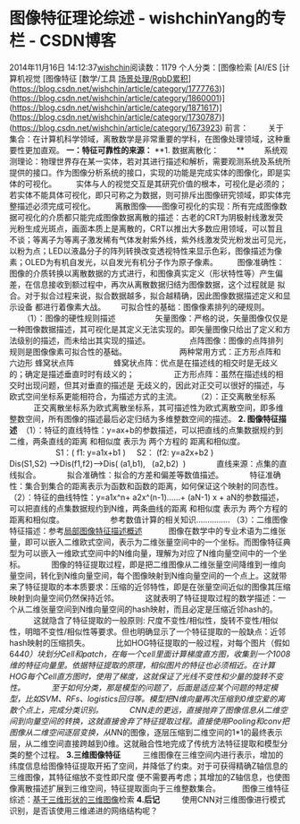 # 图像特征理论综述 - wishchinYang的专栏 - CSDN博客
2014年11月16日 14:12:37[wishchin](https://me.csdn.net/wishchin)阅读数：1179
个人分类：[图像检索																[AI/ES																[计算机视觉																[图像特征																[数学/工具																[场景处理/RgbD累积](https://blog.csdn.net/wishchin/article/category/1524721)](https://blog.csdn.net/wishchin/article/category/1777763)](https://blog.csdn.net/wishchin/article/category/1860001)](https://blog.csdn.net/wishchin/article/category/1871617)](https://blog.csdn.net/wishchin/article/category/1730787)](https://blog.csdn.net/wishchin/article/category/1673923)
前言：
        关于集合：在计算机科学领域，离散数学是非常重要的学科，在图像处理领域，这种重要性更加直观。
**一：特征可靠性的来源：**
**1. 数据离散化：        **
        系统观测理论：物理世界存在某一实体，若对其进行描述和解析，需要观测系统及系统所提供的接口。作为图像分析系统的接口，实现的功能是完成实体的图像化，即是实体的可视化。
        实体与人的视觉交互是其研究价值的根本，可视化是必须的；若实体不能具体可视化，即只可称之为数据，则可排斥出图像研究领域，即实体完整描述必须完成可视化。
        离散图像——图像可视化的实现：所有完成图像数据可视化的介质都只能完成图像数据离散的描述：古老的CRT为阴极射线激发荧光粉生成光斑点，画面本质上是离散的，CRT以推出大多数应用领域，可以暂且不谈；等离子为等离子激发稀有气体发射紫外线，紫外线激发荧光粉发出可见光，以粉为点；LED以液晶分子的阵列转换改变透视特性来显示色彩，图像描述为像素；OLED为有机自发光，以自发光有机分子作为原子像素。
        图像准确性：图像的介质转换以离散数据的方式进行，和图像真实定义（形状特性等）产生偏差，在信息接收到额过程中，再次从离散数据归结为图像数据，这个过程就是 拟合。对于拟合过程来说，拟合数据越多，拟合越精确，因此图像数据描述定义和显示设备 都进行着像素大战。
      可拟合性的基础：图像像素排列的硬规则。
      （1）：图像的硬性规则描述
                 矢量图像：严格的说，矢量图像仅仅是一种图像数据描述，其可视化是其定义无法实现的。即矢量图像只给出了定义和方法级别的描述，而未给出其实现的描述。
                 点阵图像：图像的点阵排列规则是图像像素可拟合性的基础。
                       两种常用方式：正方形点阵和 六边形 蜂窝状点阵
                 蜂窝状点阵：优点是在描述线的相交时是无歧义的；确定是描述垂直时时有歧义的；
                 正方形点阵：虽然在描述线的相交时出现问题，但其对垂直的描述是 无歧义的，因此对正交可以很好的描述，与欧式空间坐标系更能相符合，为描述方式的主流。
      （2）：正交离散坐标系
           正交离散坐标系为欧式离散坐标系，其可描述性为欧式离散空间，即多维整数空间，所有图像的描述最后必定归结为多维整数空间的描述。
**2. 图像特征描述**
 （1）：特征的直线特性：y=ax+b的参数描述，可以把直线的点集数据规约到二维，两条直线的距离 和相似度 表示为 两个方程的 距离和相似度。
                     S1：( f1: y=a1x+b1 )     S2： (f2: y=a2x+b2 )
                     Dis(S1,S2) ——>Dis(f1,f2)——>Dis( (a1,b1),   (a2,b2)  )  
           直线来源：点集的直线拟合。
           拟合准确性：拟合的方差和偏差等数值描述。
           特征准确性：集合到集合的距离表示为函数和函数的距离，如何保证这个映射的同态性。
（2）：特征的曲线特性：y=a1x^n+ a2x^(n-1)......+ (aN-1) x + aN的参数描述，可以把直线的点集数据规约到N维，两条曲线的距离 和相似度 表示为 两个方程的 距离和相似度。          
          参考数值计算的相关知识...............
（3）：二维图像特征描述：参考[局部图像特征描述概述](http://blog.csdn.net/wishchin/article/details/13536147)
           图像在数学中的专业术语为二维张量，即可以嵌入二维欧式空间，表示为二维张量空间中的一个坐标。而图像特征典型为可以嵌入一维欧式空间中的N维向量，理解为对应了N维向量空间中的一个坐标。
           图像的特征提取过程，即是把二维图像从二维张量空间降维到一维向量空间，转化到N维向量空间，每个图像映射到N维向量空间的一个点上。这就带来了特征提取的本本质要求：压缩的近邻特性，即是在张量空间近似的图像其压缩映射到向量空间仍然保持近邻。
           这就表明了特征提取过程的数学描述：一个从二维张量空间到N维向量空间的hash映射，而且必定是压缩近邻hash的。
           这就隐含了特征提取的一般原则: 尺度不变性/相似性，旋转不变性/相似性，明暗不变性/相似性等要求。但也明确显示了一个特征提取的一般缺点：近邻hash映射的压缩损失。
           比如HOG特征提取的一般过程，对每个图片（假如64*40）块划分Cell和patch，在每一个cell里面计算梯度直方图，收集到一个1008维的特征向量里。依据特征提取的原理，相似图片的特征也必须相近。在计算HOG每个Cell直方图时，使用了梯度，这就保证了光线不变性和少量的旋转不变性。
           至于如何分类，那是模型的问题了，后面是适应某个问题的特定模型，比如SVM、RFs、logistics回归等。模型把N维向量再次压缩到0维空爱的离散个点上，完成分类识别。
           CNN走的更远，直接抛弃了图像信息从二维空间到向量空间的转换，这就直接舍弃了特征提取过程。直接使用Pooling和conv把图像从二维空间逐层变换，从N*N的图像，逐层压缩到二维空间的1*1的最终表示层，从二维空间直接跨越到0维。这就融合性地完成了传统方法特征提取和模型分类的整个过程。
**3.三维图像特征**
         三维图像在三维空间内进行表示，增加的纬度信息给图像特征提取开拓了空间，并降低了约束。对于可获得精确Z轴信息的三维图像，其特征缩放不变性即尺度 便不需要再考虑；其增加的Z轴信息，也使图像离散描述扩展到三维空间，特征提取面向于三维整数集合。
         图像三维特征综述：[基于三维形状的三维](http://blog.csdn.net/wishchin/article/details/23953465)[图像](http://blog.csdn.net/wishchin/article/details/23953465)检索
**4.后记**
         使用CNN对三维图像进行模式识别，是否该使用三维递进的网络结构呢？
